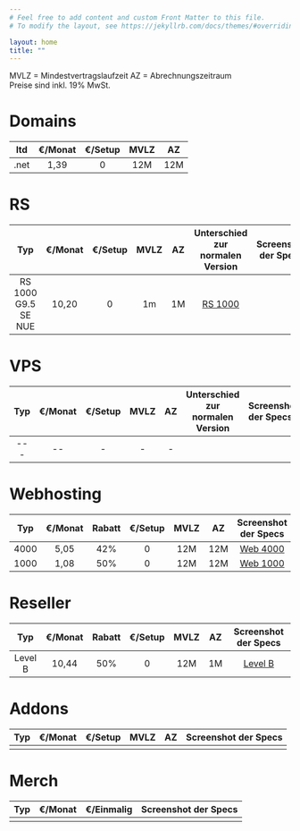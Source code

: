 ```yaml
---
# Feel free to add content and custom Front Matter to this file.
# To modify the layout, see https://jekyllrb.com/docs/themes/#overriding-theme-defaults

layout: home
title: ""
---
```


MVLZ = Mindestvertragslaufzeit 
AZ = Abrechnungszeitraum  
Preise sind inkl. 19% MwSt.  

Domains
===
|  ltd  | €/Monat | €/Setup | MVLZ  |  AZ   |
| :---: | :-----: | :-----: | :---: | :---: |
|  .net  |  1,39   |    0    |  12M  |  12M  | 

RS
===
|         Typ         | €/Monat | €/Setup | MVLZ  |  AZ   | Unterschied zur normalen Version | Screenshot der Specs |
| :-----------------: | :-----: | :-----: | :---: | :---: | :------------------------------: | :------------------: |
| RS 1000 G9.5 SE NUE |  10,20  |    0    |  1m   |  1M   |  [RS 1000](/images/rs1000.jpeg)  |

 
 
VPS
===
|    Typ     | €/Monat | €/Setup | MVLZ  |  AZ   | Unterschied zur normalen Version | Screenshot der Specs                                                                       |
| :--------: | :-----: | :-----: | :---: | :---: | :------------------------------: | :----------------------------------------------------------------------------------------- |
| ---|  --  |    -    |  -  |  -   |                                  | |



Webhosting
===
|  Typ  | €/Monat | Rabatt | €/Setup | MVLZ  |  AZ   |                                Screenshot der Specs                                |
| :---: | :-----: | :----: | :-----: | :---: | :---: | :--------------------------------------------------------------------------------: |
| 4000  |  5,05   |  42%   |    0    |  12M  |  12M  | [Web 4000](https://raw.githubusercontent.com/Bitti09/nceaster23/main/web4000.jpeg) |
| 1000  |  1,08   |  50%   |    0    |  12M  |  12M  |                          [Web 1000](/images/web1000.jpeg)                          |


Reseller
===
|   Typ   | €/Monat | Rabatt | €/Setup | MVLZ  |  AZ   |        Screenshot der Specs        |
| :-----: | :-----: | :----: | :-----: | :---: | :---: | :--------------------------------: |
| Level B |  10,44  |  50%   |    0    |  12M  |  1M   | [Level B](/images/reseller-b.jpeg) |



Addons
===
|          Typ          | €/Monat | €/Setup | MVLZ  |  AZ   |                                      Screenshot der Specs                                      |
| :-------------------: | :-----: | :-----: | :---: | :---: | :--------------------------------------------------------------------------------------------: |
|  |     |        |     |     |   | 


Merch
===
|    Typ    | €/Monat | €/Einmalig |                                  Screenshot der Specs                                   |
| :-------: | :-----: | :--------: | :-------------------------------------------------------------------------------------: |
|       |       |        |     | 